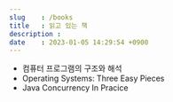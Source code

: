 ```yaml
---
slug    : /books
title   : 읽고 있는 책
description : 
date    : 2023-01-05 14:29:54 +0900
---
```


- 컴퓨터 프로그램의 구조와 해석
- Operating Systems: Three Easy Pieces
- Java Concurrency In Pracice
